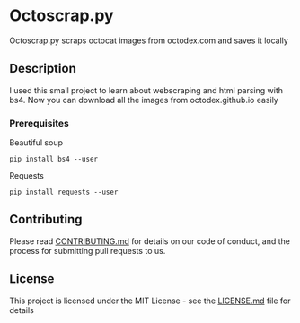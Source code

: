 # Octoscrap.py

Octoscrap.py scraps octocat images from octodex.com and saves it locally

## Description

I used this small project to learn about webscraping and html parsing with bs4. Now you can download all the images from octodex.github.io easily

### Prerequisites

Beautiful soup 

```pip
pip install bs4 --user
```
Requests 

```pip
pip install requests --user
```

## Contributing

Please read [CONTRIBUTING.md](#) for details on our code of conduct, and the process for submitting pull requests to us.
 

## License

This project is licensed under the MIT License - see the [LICENSE.md](LICENSE.md) file for details


